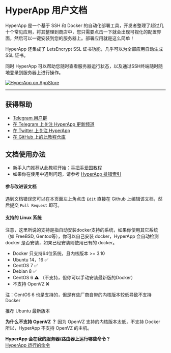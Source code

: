 # HyperApp 用户文档

HyperApp 是一个基于 SSH 和 Docker 的自动化部署工具，开发者整理了超过几十个常见应用，将其整理到商店中，您只需要点击一下就会出现可视化的配置界面，然后可以一键安装到您的服务器上。部署应用就是这么简单！

HyperApp 还集成了 LetsEncrypt SSL 证书功能，几乎可以为全部应用自动生成 SSL 证书。

同时 HyperApp 可以帮助您随时查看服务器运行状态，以及通过SSH终端随时随地登录到服务器上进行操作。

[![HyperApp on AppStore](https://linkmaker.itunes.apple.com/assets/shared/badges/zh-chs/appstore-lrg.svg "View on App Store")](https://itunes.apple.com/app/apple-store/id1179750280?pt=118260435&ct=guide&mt=8)

---

## 获得帮助

* [Telegram 用户群](https://t.me/hyperapp)
* [在 Telegram 上关注 HyperApp 更新频道](https://t.me/hyperappnews)
* [在 Twitter 上关注 HyperApp](https://twitter.com/LoveHyperApp)
* [在 GitHub 上的此教程仓库](https://github.com/waylybaye/HyperApp-Guide)

## 文档使用办法

* 新手入门推荐从此教程开始：[手把手爱国教程](proxy/get-started.md)
* 如果你在使用中遇到问题，请参考 [HyperApp 排错索引](faq.md)


#### 参与改进该文档

遇到文档错误您可以在本页面左上角点击 `Edit` 直接在 Github 上编辑该文档，然后提交 `Pull Request` 即可。


#### 支持的 Linux 系统

注意，这里所说的支持是指自动安装docker支持的系统，如果你使用其它系统（如 FreeBSD, Gentoo等），你可以自己安装 docker，HyperApp 会自动检测 docker 是否安装，如果已经安装则使用已有的 docker。

* Docker 只支持64位系统，且内核版本 >= 3.10
* Ubuntu 14，16 ✅
* CentOS 7 ✅
* Debian 8 ✅
* CentOS 6 ⚠️ （不支持，但你可以手动安装最新版的Docker）
* 不支持 OpenVZ ❌

注：CentOS 6 也是支持的，但是有些厂商自带的内核版本较低导致不支持 Docker

推荐 Ubuntu 最新版本

**为什么不支持 OpenVZ ？**
因为 OpenVZ 支持的内核版本太低，不支持 Docker 所以，HyperApp 不支持 OpenVZ 的主机。


**HyperApp 会在我的服务器/路由器上运行哪些命令？**  
[HyperApp 运行的命令](../commands.md)

